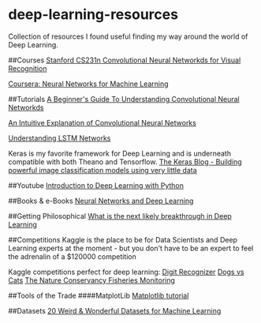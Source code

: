 # deep-learning-resources
Collection of resources I found useful finding my way around the world of Deep Learning.

##Courses
[Stanford CS231n Convolutional Neural Networkds for Visual
Recognition](https://www.quora.com/What-is-the-next-likely-breakthrough-in-Deep-Learning-1)

[Coursera: Neural Networks for Machine Learning](https://www.coursera.org/learn/neural-networks)


##Tutorials
[A Beginner's Guide To Understanding Convolutional Neural
Networkds](https://adeshpande3.github.io/adeshpande3.github.io/A-Beginner%27s-Guide-To-Understanding-Convolutional-Neural-Networks/)

[An Intuitive Explanation of Convolutional Neural Networks](https://ujjwalkarn.me/2016/08/11/intuitive-explanation-convnets/)

[Understanding LSTM Networks](http://colah.github.io/posts/2015-08-Understanding-LSTMs/)

Keras is my favorite framework for Deep Learning and is underneath compatible with both Theano and Tensorflow.
[The Keras Blog - Building powerful image classification models using very little
data](https://blog.keras.io/building-powerful-image-classification-models-using-very-little-data.html)

##Youtube
[Introduction to Deep Learning with Python](https://www.youtube.com/watch?v=S75EdAcXHKk)

##Books & e-Books
[Neural Networks and Deep Learning](http://neuralnetworksanddeeplearning.com/)


##Getting Philosophical
[What is the next likely breakthrough in Deep
Learning](https://www.quora.com/What-is-the-next-likely-breakthrough-in-Deep-Learning-1)


##Competitions
Kaggle is the place to be for Data Scientists and Deep Learning experts at the moment - but you don't have to be an
expert to feel the adrenalin of a $120000 competition

Kaggle competitions perfect for deep learning:
[Digit Recognizer](https://www.kaggle.com/c/digit-recognizer)
[Dogs vs Cats](https://www.kaggle.com/c/dogs-vs-cats-redux-kernels-edition)
[The Nature Conservancy Fisheries Monitoring](https://www.kaggle.com/c/the-nature-conservancy-fisheries-monitoring)


##Tools of the Trade
####MatplotLib
[Matplotlib tutorial](https://www.labri.fr/perso/nrougier/teaching/matplotlib/)


##Datasets
[20 Weird & Wonderful Datasets for Machine
Learning](https://medium.com/@olivercameron/20-weird-wonderful-datasets-for-machine-learning-c70fc89b73d5#.j77u7v3a6)

